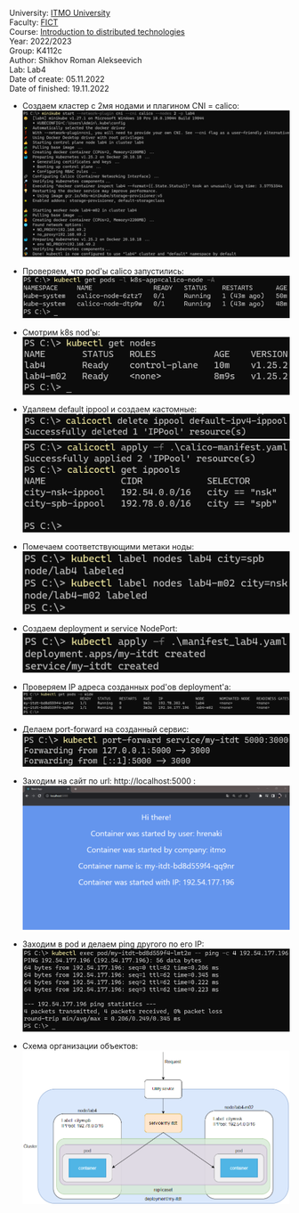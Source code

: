 University: [ITMO University](https://itmo.ru/ru/) \
Faculty: [FICT](https://fict.itmo.ru) \
Course: [Introduction to distributed technologies](https://github.com/itmo-ict-faculty/introduction-to-distributed-technologies) \
Year: 2022/2023 \
Group: K4112c \
Author: Shikhov Roman Alekseevich \
Lab: Lab4 \
Date of create: 05.11.2022 \
Date of finished: 19.11.2022

- Создаем кластер с 2мя нодами и плагином CNI = calico:\
![minikube_start](images/minikube_start.png)

- Проверяем, что pod'ы calico запустились:\
![kubectl_get-pods_calico](images/kubectl_get-pods_calico.png)

- Смотрим k8s nod'ы:\
![kubectl_get-nodes](images/kubectl_get-nodes.png)

- Удаляем default ippool и создаем кастомные:\
![calicoctl_delete_default](images/calicoctl_delete_default.png)
![calicoctl_apply_manifest](images/calicoctl_apply_manifest.png)

- Помечаем соответствующими метаки ноды:\
![kubectl_nodes_label](images/kubectl_nodes_label.png)

- Создаем deployment и service NodePort:\
![kubectl_apply_deployment-manifest](images/kubectl_apply_deployment-manifest.png)

- Проверяем IP адреса созданных pod'ов deployment'а:\
![kubectl_get_deployment-pods-manifest](images/kubectl_get_deployment-pods.png)

- Делаем port-forward на созданный сервис:\
![kubectl_port-forward](images/kubectl_port-forward.png)

- Заходим на сайт по url: http://localhost:5000 :\
![site](images/site.png)

- Заходим в pod и делаем ping другого по его IP:\
![kubectl_port-forward](images/kubectl_exec_ping.png)

- Схема организации объектов:\
![object-scheme](images/object-scheme.png)
